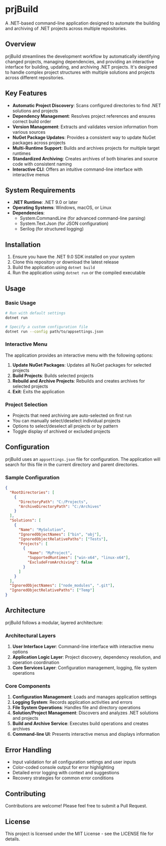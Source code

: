 # prjBuild

A .NET-based command-line application designed to automate the building and archiving of .NET projects across multiple repositories.

## Overview

prjBuild streamlines the development workflow by automatically identifying changed projects, managing dependencies, and providing an interactive interface for building, updating, and archiving .NET projects. It's designed to handle complex project structures with multiple solutions and projects across different repositories.

## Key Features

- **Automatic Project Discovery**: Scans configured directories to find .NET solutions and projects
- **Dependency Management**: Resolves project references and ensures correct build order
- **Version Management**: Extracts and validates version information from various sources
- **NuGet Package Updates**: Provides a consistent way to update NuGet packages across projects
- **Multi-Runtime Support**: Builds and archives projects for multiple target runtimes
- **Standardized Archiving**: Creates archives of both binaries and source code with consistent naming
- **Interactive CLI**: Offers an intuitive command-line interface with interactive menus

## System Requirements

- **.NET Runtime**: .NET 9.0 or later
- **Operating Systems**: Windows, macOS, or Linux
- **Dependencies**:
  - System.CommandLine (for advanced command-line parsing)
  - System.Text.Json (for JSON configuration)
  - Serilog (for structured logging)

## Installation

1. Ensure you have the .NET 9.0 SDK installed on your system
2. Clone this repository or download the latest release
3. Build the application using `dotnet build`
4. Run the application using `dotnet run` or the compiled executable

## Usage

### Basic Usage

```bash
# Run with default settings
dotnet run

# Specify a custom configuration file
dotnet run --config path/to/appsettings.json
```

### Interactive Menu

The application provides an interactive menu with the following options:

1. **Update NuGet Packages**: Updates all NuGet packages for selected projects
2. **Build Projects**: Builds selected projects
3. **Rebuild and Archive Projects**: Rebuilds and creates archives for selected projects
4. **Exit**: Exits the application

### Project Selection

- Projects that need archiving are auto-selected on first run
- You can manually select/deselect individual projects
- Options to select/deselect all projects or by pattern
- Toggle display of archived or excluded projects

## Configuration

prjBuild uses an `appsettings.json` file for configuration. The application will search for this file in the current directory and parent directories.

### Sample Configuration

```json
{
  "RootDirectories": [
    {
      "DirectoryPath": "C:/Projects",
      "ArchiveDirectoryPath": "C:/Archives"
    }
  ],
  "Solutions": [
    {
      "Name": "MySolution",
      "IgnoredObjectNames": ["bin", "obj"],
      "IgnoredObjectRelativePaths": ["Tests"],
      "Projects": [
        {
          "Name": "MyProject",
          "SupportedRuntimes": ["win-x64", "linux-x64"],
          "ExcludeFromArchiving": false
        }
      ]
    }
  ],
  "IgnoredObjectNames": ["node_modules", ".git"],
  "IgnoredObjectRelativePaths": ["Temp"]
}
```

## Architecture

prjBuild follows a modular, layered architecture:

### Architectural Layers

1. **User Interface Layer**: Command-line interface with interactive menu options
2. **Application Logic Layer**: Project discovery, dependency resolution, and operation coordination
3. **Core Services Layer**: Configuration management, logging, file system operations

### Core Components

1. **Configuration Management**: Loads and manages application settings
2. **Logging System**: Records application activities and errors
3. **File System Operations**: Handles file and directory operations
4. **Solution/Project Management**: Discovers and analyzes .NET solutions and projects
5. **Build and Archive Service**: Executes build operations and creates archives
6. **Command-line UI**: Presents interactive menus and displays information

## Error Handling

- Input validation for all configuration settings and user inputs
- Color-coded console output for error highlighting
- Detailed error logging with context and suggestions
- Recovery strategies for common error conditions

## Contributing

Contributions are welcome! Please feel free to submit a Pull Request.

## License

This project is licensed under the MIT License - see the LICENSE file for details.
